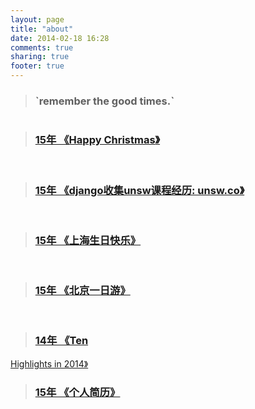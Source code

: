 ```yaml
---
layout: page
title: "about"
date: 2014-02-18 16:28
comments: true
sharing: true
footer: true
---
```




><h3>`remember the good times.`</h3>
<img style="border-radius: 5px; max-height:170px" class="lazy" data-original="/images/blog\about/pingpong.jpg" />     
<br>

> <h3><a target='_blank' href="http://changchen.me/blog/20151225/ten-highlight-in-2015/">15年 《Happy Christmas<i class="fa fa-tree"></i>》</a><br>
<br>

> <h3><a target='_blank' href="http://www.unsw.co">15年 《django收集unsw课程经历: unsw.co》</a><br>
<br>

> <h3><a target='_blank' href="http://changchen.me/love/Shanghai2015">15年 《上海生日快乐<i class="fa fa-birthday-cake"></i>》</a><br>
<br>

> <h3><a target='_blank' href="http://changchen.me/love/beijin/album/mobile.html">15年 《北京一日游》</a></h3>
<br>

> <h3><a target='_blank' href="http://changchen.me/blog/20150106/ten-highlights-in-2014/">14年 《Ten 
Highlights in 2014》</a></h3>
<br>

> <h3><a target='_blank' href="http://changchen.me/love/resume_html/">15年 《个人简历》</a>
<br>


<br><br>